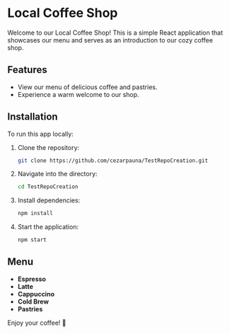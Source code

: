 # Local Coffee Shop

Welcome to our Local Coffee Shop! This is a simple React application that showcases our menu and serves as an introduction to our cozy coffee shop.

## Features
- View our menu of delicious coffee and pastries.
- Experience a warm welcome to our shop.

## Installation
To run this app locally:
1. Clone the repository:
   ```bash
   git clone https://github.com/cezarpauna/TestRepoCreation.git
   ```
2. Navigate into the directory:
   ```bash
   cd TestRepoCreation
   ```
3. Install dependencies:
   ```bash
   npm install
   ```
4. Start the application:
   ```bash
   npm start
   ```

## Menu
- **Espresso**
- **Latte**
- **Cappuccino**
- **Cold Brew**
- **Pastries**

Enjoy your coffee! 🎉